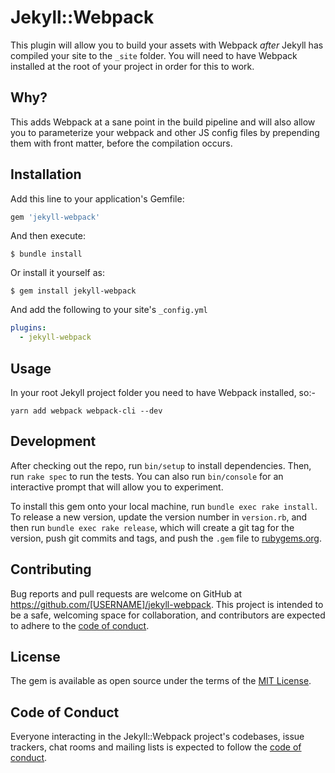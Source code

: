 # Jekyll::Webpack

This plugin will allow you to build your assets with Webpack _after_ Jekyll has compiled your site to the `_site` folder. You will need to have Webpack installed at the root of your project in order for this to work.

## Why?

This adds Webpack at a sane point in the build pipeline and will also allow you to parameterize your webpack and other JS config files by prepending them with front matter, before the compilation occurs.


## Installation

Add this line to your application's Gemfile:

```ruby
gem 'jekyll-webpack'
```

And then execute:

    $ bundle install

Or install it yourself as:

    $ gem install jekyll-webpack

And add the following to your site's `_config.yml`

```yml
plugins:
  - jekyll-webpack
```

## Usage

In your root Jekyll project folder you need to have Webpack installed, so:-

`yarn add webpack webpack-cli --dev`

## Development

After checking out the repo, run `bin/setup` to install dependencies. Then, run `rake spec` to run the tests. You can also run `bin/console` for an interactive prompt that will allow you to experiment.

To install this gem onto your local machine, run `bundle exec rake install`. To release a new version, update the version number in `version.rb`, and then run `bundle exec rake release`, which will create a git tag for the version, push git commits and tags, and push the `.gem` file to [rubygems.org](https://rubygems.org).

## Contributing

Bug reports and pull requests are welcome on GitHub at https://github.com/[USERNAME]/jekyll-webpack. This project is intended to be a safe, welcoming space for collaboration, and contributors are expected to adhere to the [code of conduct](https://github.com/[USERNAME]/jekyll-webpack/blob/master/CODE_OF_CONDUCT.md).


## License

The gem is available as open source under the terms of the [MIT License](https://opensource.org/licenses/MIT).

## Code of Conduct

Everyone interacting in the Jekyll::Webpack project's codebases, issue trackers, chat rooms and mailing lists is expected to follow the [code of conduct](https://github.com/[USERNAME]/jekyll-webpack/blob/master/CODE_OF_CONDUCT.md).
